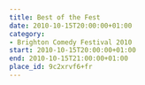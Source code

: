 ```yaml
---
title: Best of the Fest
date: 2010-10-15T20:00:00+01:00
category:
- Brighton Comedy Festival 2010
start: 2010-10-15T20:00:00+01:00
end: 2010-10-15T21:00:00+01:00
place_id: 9c2xrvf6+fr
---
```

